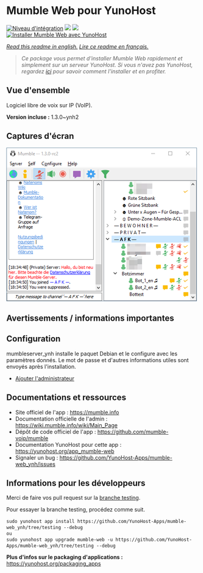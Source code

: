 # Mumble Web pour YunoHost

[![Niveau d'intégration](https://dash.yunohost.org/integration/mumble-web.svg)](https://dash.yunohost.org/appci/app/mumble-web) ![](https://ci-apps.yunohost.org/ci/badges/mumble-web.status.svg) ![](https://ci-apps.yunohost.org/ci/badges/mumble-web.maintain.svg)  
[![Installer Mumble Web avec YunoHost](https://install-app.yunohost.org/install-with-yunohost.svg)](https://install-app.yunohost.org/?app=mumble-web)

*[Read this readme in english.](./README.md)*
*[Lire ce readme en français.](./README_fr.md)*

> *Ce package vous permet d'installer Mumble Web rapidement et simplement sur un serveur YunoHost.
Si vous n'avez pas YunoHost, regardez [ici](https://yunohost.org/#/install) pour savoir comment l'installer et en profiter.*

## Vue d'ensemble

Logiciel libre de voix sur IP (VoIP).

**Version incluse :** 1.3.0~ynh2



## Captures d'écran

![](./doc/screenshots/connected.png)

## Avertissements / informations importantes

## Configuration

mumbleserver_ynh installe le paquet Debian et le configure avec les paramètres donnés. Le mot de passe et d'autres informations utiles sont envoyés après l'installation.

- [Ajouter l'administrateur](http://wiki.mumble.info/wiki/Murmurguide#Connecting_to_Murmur_Server)

## Documentations et ressources

* Site officiel de l'app : https://mumble.info
* Documentation officielle de l'admin : https://wiki.mumble.info/wiki/Main_Page
* Dépôt de code officiel de l'app : https://github.com/mumble-voip/mumble
* Documentation YunoHost pour cette app : https://yunohost.org/app_mumble-web
* Signaler un bug : https://github.com/YunoHost-Apps/mumble-web_ynh/issues

## Informations pour les développeurs

Merci de faire vos pull request sur la [branche testing](https://github.com/YunoHost-Apps/mumble-web_ynh/tree/testing).

Pour essayer la branche testing, procédez comme suit.
```
sudo yunohost app install https://github.com/YunoHost-Apps/mumble-web_ynh/tree/testing --debug
ou
sudo yunohost app upgrade mumble-web -u https://github.com/YunoHost-Apps/mumble-web_ynh/tree/testing --debug
```

**Plus d'infos sur le packaging d'applications :** https://yunohost.org/packaging_apps